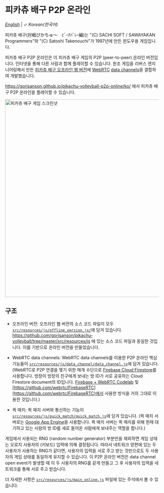# 피카츄 배구 P2P 온라인

[_English_](README.md) | _&check;_ _Korean(한국어)_

피카츄 배구(対戦ぴかちゅ～　ﾋﾞｰﾁﾊﾞﾚｰ編)는 "(C) SACHI SOFT / SAWAYAKAN Programmers"와 "(C) Satoshi Takenouchi"가 1997년에 만든 윈도우용 게임입니다.

피카츄 배구 P2P 온라인은 이 피카츄 배구 게임의 P2P (peer-to-peer) 온라인 버전입니다. 인터넷을 통해 다른 사람과 함께 플레이할 수 있습니다. 원조 게임을 리버스 엔지니어링해서 만든 [피카츄 배구 오프라인 웹 버전](https://github.com/gorisanson/pikachu-volleyball)에 [WebRTC](https://webrtc.org/) [data channels](https://webrtc.org/getting-started/data-channels)을 결합하여 개발했습니다.

https://gorisanson.github.io/pikachu-volleyball-p2p-online/ko/ 에서 피카츄 배구 P2P 온라인을 플레이할 수 있습니다.

<img src="src/resources/assets/images/screenshot.png" alt="피카츄 배구 게임 스크린샷" width="648">

## 구조

- 오프라인 버전: 오프라인 웹 버전의 소스 코드 파일이 모두 [`src/resources/js/offline_version_js/`](src/resources/js/offline_version_js)에 담겨 있습니다. https://github.com/gorisanson/pikachu-volleyball/tree/master/src/resources/js 에 있는 소스 코드 파일과 동일한 것입니다. 이를 기반으로 온라인 버전을 만들었습니다.

- WebRTC data channels: WebRTC data channels를 이용한 P2P 온라인 핵심 기능들이 [`src/resources/js/data_channel/data_channel.js`](src/resources/js/data_channel/data_channel.js)에 담겨 있습니다. (WebRTC로 P2P 연결을 맺기 위한 매개 수단으로 [Firebase Cloud Firestore](https://firebase.google.com/docs/firestore)를 사용합니다. 방장이 방장의 친구에게 보내는 방 ID가 서로 공유하는 Cloud Firestore document의 ID입니다. [Firebase + WebRTC Codelab](https://webrtc.org/getting-started/firebase-rtc-codelab) 및 [https://github.com/webrtc/FirebaseRTC](https://github.com/webrtc/FirebaseRTC)에서 사용한 방식을 거의 그대로 이용한 것입니다.)

- 퀵 매치: 퀵 매치 서버와 통신하는 기능이 [`src/resources/js/quick_match/quick_match.js`](src/resources/js/quick_match/quick_match.js)에 담겨 있습니다. (퀵 매치 서버로는 [Google App Engine](https://cloud.google.com/appengine)을 사용합니다. 퀵 매치 서버는 퀵 매치를 위해 현재 대기하고 있는 사람의 방 ID를 새로 들어온 사람에게 보내주는 역할을 합니다.)

게임에서 사용되는 RNG (random number generator) 부분만을 제외하면 게임 상태는 오로지 사용자의 (키보드) 입력에 의해 결정됩니다. 따라서 네트워크 양편에 있는 두 사용자가 사용하는 RNG가 같다면, 사용자의 입력을 서로 주고 받는 것만으로도 두 사용자의 게임 상태를 동일하게 유지할 수 있습니다. 이 P2P 온라인 버전은 data channel open event가 발생할 때 이 두 사용자의 RNG를 같게 만들고 그 후 사용자의 입력을 네트워크를 통해 서로 주고 받습니다.

더 자세한 사항은 [`src/resources/js/main_online.js`](src/resources/js/main_online.js) 파일에 있는 주석에서 볼 수 있습니다.
